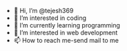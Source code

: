 - 👋 Hi, I’m @tejesh369
- 👀 I’m interested in coding
- 🌱 I’m currently learning programming 
- 💞️ I’m interested in web development
- 📫 How to reach me-send mail to me

<!---
tejesh369/tejesh369 is a ✨ special ✨ repository because its `README.md` (this file) appears on your GitHub profile.
You can click the Preview link to take a look at your changes.
--->

